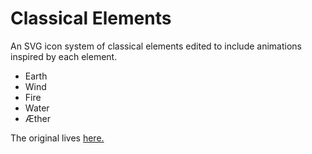 # Classical Elements
An SVG icon system of classical elements edited to include animations inspired by each element.

* Earth
* Wind
* Fire
* Water
* Æther

The original lives [here.](https://github.com/jclayton/classical-elements/)